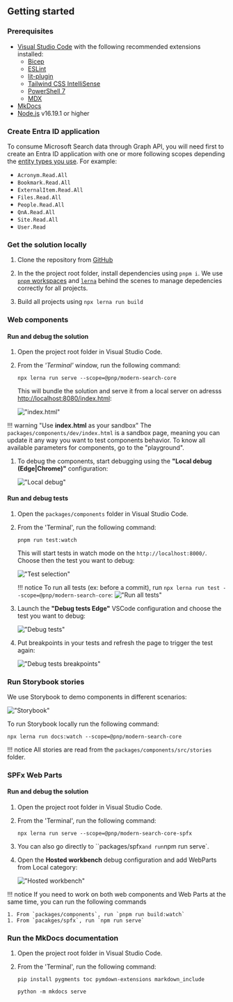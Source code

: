 ## Getting started

### Prerequisites

- [Visual Studio Code](https://code.visualstudio.com/) with the following recommended extensions installed:
    - [Bicep](https://marketplace.visualstudio.com/items?itemName=ms-azuretools.vscode-bicep)
    - [ESLint](https://marketplace.visualstudio.com/items?itemName=dbaeumer.vscode-eslint)
    - [lit-plugin](https://marketplace.visualstudio.com/items?itemName=runem.lit-plugin)
    - [Tailwind CSS IntelliSense](https://marketplace.visualstudio.com/items?itemName=bradlc.vscode-tailwindcss)
    - [PowerShell 7](https://marketplace.visualstudio.com/items?itemName=ms-vscode.PowerShell)
    - [MDX](https://marketplace.visualstudio.com/items?itemName=unifiedjs.vscode-mdx)
- [MkDocs](https://www.mkdocs.org/user-guide/installation/)
- [Node.js]() v16.19.1 or higher


### Create Entra ID application

To consume Microsoft Search data through Graph API, you will need first to create an Entra ID application with one or more following scopes depending the [entity types you use](https://learn.microsoft.com/en-us/graph/api/resources/search-api-overview?view=graph-rest-1.0#scope-search-based-on-entity-types). For example:

- `Acronym.Read.All`
- `Bookmark.Read.All`
- `ExternalItem.Read.All`
- `Files.Read.All`
- `People.Read.All`
- `QnA.Read.All`
- `Site.Read.All`
- `User.Read`

### Get the solution locally

1. Clone the repository from [GitHub](https://github.com/microsoft-search/pnp-modern-search-core-components)

1. In the the project root folder, install dependencies using `pnpm i`. We use [`pnpm` workspaces](https://pnpm.io/workspaces) and [`lerna`](https://lerna.js.org/) behind the scenes to manage depedencies correctly for all projects.
1. Build all projects using `npx lerna run build`

### Web components

#### Run and debug the solution

1. Open the project root folder in Visual Studio Code.
1. From the _'Terminal'_ window, run the following command:

    `npx lerna run serve --scope=@pnp/modern-search-core`

    This will bundle the solution and serve it from a local server on adresss [http://localhost:8080/index.html](http://localhost:8080/index.html):

    !["index.html"](../assets/localhost_index.png)

!!! warning "Use **index.html** as your sandbox"
    The `packages/components/dev/index.html` is a sandbox page, meaning you can update it any way you want to test components behavior. To know all available parameters for components, go to the "playground".

1. To debug the components, start debugging using the **"Local debug (Edge|Chrome)"** configuration:

    !["Local debug"](../assets/local_debug.png)

#### Run and debug tests

1. Open the `packages/components` folder in Visual Studio Code.
1. From the 'Terminal', run the following command:

    `pnpm run test:watch`

    This will start tests in watch mode on the `http://localhost:8000/`. Choose then the test you want to debug:

    !["Test selection"](../assets/test_selection.png)

    !!! notice
        To run all tests (ex: before a commit), run `npx lerna run test --scope=@pnp/modern-search-core`:
        !["Run all tests"](../assets/run_all_tests.png)

1. Launch the **"Debug tests Edge"** VSCode configuration and choose the test you want to debug:

    !["Debug tests"](../assets/debug_tests.png)

1. Put breakpoints in your tests and refresh the page to trigger the test again:

    !["Debug tests breakpoints"](../assets/debug_tests_breakpoints.png)

### Run Storybook stories 

We use Storybook to demo components in different scenarios:

!["Storybook"](../assets/storybook.png)

To run Storybook locally run the following command:

`npx lerna run docs:watch --scope=@pnp/modern-search-core`   

!!! notice
    All stories are read from the `packages/components/src/stories` folder.

### SPFx Web Parts

#### Run and debug the solution

1. Open the project root folder in Visual Studio Code.
1. From the 'Terminal', run the following command:

    `npx lerna run serve --scope=@pnp/modern-search-core-spfx`

1. You can also go directly to ``packages/spfx` and run `npm run serve`.
1. Open the **Hosted workbench** debug configuration and add WebParts from Local category:

    !["Hosted workbench"](../assets/hosted_workbench.png)


!!! notice
    If you need to work on both web components and Web Parts at the same time, you can run the following commands
    
    1. From `packages/components`, run `pnpm run build:watch` 
    1. From `pacakges/spfx`, run `npm run serve`

### Run the MkDocs documentation

1. Open the project root folder in Visual Studio Code.
1. From the 'Terminal', run the following command:

    `pip install pygments toc pymdown-extensions markdown_include`

    `python -m mkdocs serve`
